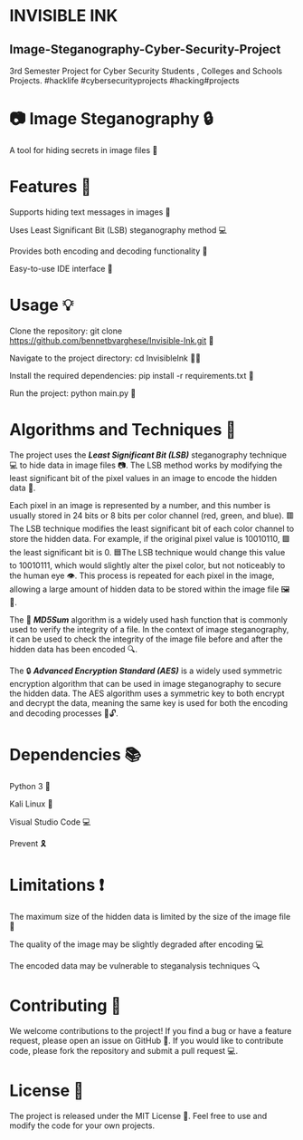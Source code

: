 # INVISIBLE INK
## Image-Steganography-Cyber-Security-Project
3rd Semester Project for Cyber Security Students , Colleges and Schools Projects. 
#hacklife #cybersecurityprojects #hacking#projects



# 📷 Image Steganography 🔒

A tool for hiding secrets in image files 🙊

# Features 🎉

Supports hiding text messages in images 💬

Uses Least Significant Bit (LSB) steganography method 💻

Provides both encoding and decoding functionality 🔄

Easy-to-use IDE interface 📱

# Usage 💡

Clone the repository: git clone https://github.com/bennetbvarghese/Invisible-Ink.git 💾

Navigate to the project directory: cd InvisibleInk 🚶‍♂️

Install the required dependencies: pip install -r requirements.txt 🔧

Run the project: python main.py 🚀

# Algorithms and Techniques 🧠

The project uses the **_Least Significant Bit (LSB)_** steganography technique 💻 to hide data in image files 📷. The LSB method works by modifying the least significant bit of the pixel values in an image to encode the hidden data 🤫.

Each pixel in an image is represented by a number, and this number is usually stored in 24 bits or 8 bits per color channel (red, green, and blue). 🟥The LSB technique modifies the least significant bit of each color channel to store the hidden data. For example, if the original pixel value is 10010110, 🟩the least significant bit is 0. 🟦The LSB technique would change this value to 10010111, which would slightly alter the pixel color, but not noticeably to the human eye 👁️. This process is repeated for each pixel in the image, allowing a large amount of hidden data to be stored within the image file 🖼️💾.

The 🔢 **_MD5Sum_** algorithm is a widely used hash function that is commonly used to verify the integrity of a file. In the context of image steganography, it can be used to check the integrity of the image file before and after the hidden data has been encoded 🔍.

The 🔒 **_Advanced Encryption Standard (AES)_** is a widely used symmetric encryption algorithm that can be used in image steganography to secure the hidden data. The AES algorithm uses a symmetric key to both encrypt and decrypt the data, meaning the same key is used for both the encoding and decoding processes 🔑🔓.
# Dependencies 📚

Python 3 🐍

Kali Linux 🐉

Visual Studio Code 💻

Prevent 🎗️

# Limitations ❗️

The maximum size of the hidden data is limited by the size of the image file 📂

The quality of the image may be slightly degraded after encoding 💻

The encoded data may be vulnerable to steganalysis techniques 🔍

# Contributing 🤝

We welcome contributions to the project! If you find a bug or have a feature request, please open an issue on GitHub 💬. If you would like to contribute code, please fork the repository and submit a pull request 💻.

# License 📜

The project is released under the MIT License 🙌. Feel free to use and modify the code for your own projects.
